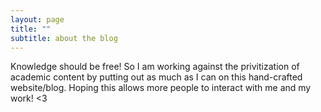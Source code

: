 ```yaml
---
layout: page
title: ""
subtitle: about the blog
---
```


Knowledge should be free! So I am working against the privitization of academic content by putting out as much as I can on this hand-crafted website/blog. Hoping this allows more people to interact with me and my work! <3 
